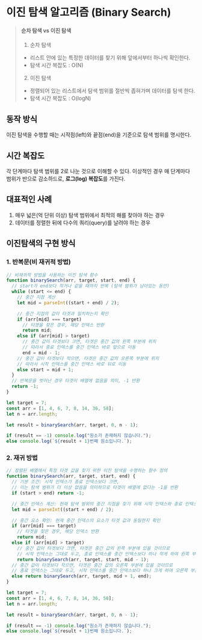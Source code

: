 # 이진 탐색 알고리즘 (Binary Search)

> #### 순차 탐색 vs 이진 탐색
>
> 1. 순차 탐색
>
> - 리스트 안에 있는 특정한 데이터를 찾기 위해 앞에서부터 하나씩 확인한다.
> - 탐색 시간 복잡도 : O(N)
>
> 2. 이진 탐색
>
> - 정렬되어 있는 리스트에서 탐색 범위를 절반씩 좁혀가며 데이터를 탐색 한다.
> - 탐색 시간 복잡도 : O(logN)

## 동작 방식

이진 탐색을 수행할 때는 시작점(left)와 끝점(end)을 기준으로 탐색 범위를 명시한다.

## 시간 복잡도

각 단계마다 탐색 범위를 2로 나눈 것으로 이해할 수 있다.
이상적인 경우 매 단계마다 범위가 반으로 감소하드로, **로그(log) 복잡도**를 가진다.

## 대표적인 사례

1. 매우 넓은(억 단위 이상) 탐색 범위에서 최적의 해를 찾아야 하는 경우
2. 데이터를 정렬한 뒤에 다수의 쿼리(query)를 날려야 하는 경우

## 이진탐색의 구현 방식

### 1. 반복문(비 재귀적 방법)

```js
// 비재귀적 방법을 사용하는 이진 탐색 함수
function binarySearch(arr, target, start, end) {
  // start가 end보다 작거나 같을 때까지 반복 (탐색 범위가 남아있는 동안)
  while (start <= end) {
    // 중간 지점 계산
    let mid = parseInt((start + end) / 2);

    // 중간 지점의 값이 타겟과 일치하는지 확인
    if (arr[mid] === target)
      // 타겟을 찾은 경우, 해당 인덱스 반환
      return mid;
    else if (arr[mid] > target)
      // 중간 값이 타겟보다 크면, 타겟은 중간 값의 왼쪽 부분에 위치
      // 따라서 종료 인덱스를 중간 인덱스 바로 앞으로 이동
      end = mid - 1;
    // 중간 값이 타겟보다 작으면, 타겟은 중간 값의 오른쪽 부분에 위치
    // 따라서 시작 인덱스를 중간 인덱스 바로 뒤로 이동
    else start = mid + 1;
  }
  // 반복문을 벗어난 경우 타겟이 배열에 없음을 의미, -1 반환
  return -1;
}

let target = 7;
const arr = [1, 4, 6, 7, 8, 14, 36, 58];
let n = arr.length;

let result = binarySearch(arr, target, 0, n - 1);

if (result == -1) console.log("원소가 존재하지 않습니다.");
else console.log(`${result + 1}번째 원소입니다.`);
```

### 2. 재귀 방법

```js
// 정렬된 배열에서 특정 타겟 값을 찾기 위한 이진 탐색을 수행하는 함수 정의
function binarySearch(arr, target, start, end) {
  // 기본 조건: 시작 인덱스가 종료 인덱스보다 크면,
  // 이는 탐색 범위가 더 이상 없음을 의미하므로 타겟이 배열에 없다는 -1을 반환
  if (start > end) return -1;

  // 중간 인덱스 계산: 현재 탐색 범위의 중간 지점을 찾기 위해 시작 인덱스와 종료 인덱스의 평균을 계산
  let mid = parseInt((start + end) / 2);

  // 중간 요소 확인: 현재 중간 인덱스의 요소가 타겟 값과 동일한지 확인
  if (arr[mid] === target)
    // 타겟을 찾은 경우, 해당 인덱스 반환
    return mid;
  else if (arr[mid] > target)
    // 중간 값이 타겟보다 크면, 타겟은 중간 값의 왼쪽 부분에 있을 것이므로
    // 시작 인덱스는 그대로 두고, 종료 인덱스를 중간 인덱스보다 하나 작게 하여 왼쪽 부분을 다시 탐색
    return binarySearch(arr, target, start, mid - 1);
  // 중간 값이 타겟보다 작으면, 타겟은 중간 값의 오른쪽 부분에 있을 것이므로
  // 종료 인덱스는 그대로 두고, 시작 인덱스를 중간 인덱스보다 하나 크게 하여 오른쪽 부분을 다시 탐색
  else return binarySearch(arr, target, mid + 1, end);
}

let target = 7;
const arr = [1, 4, 6, 7, 8, 14, 36, 58];
let n = arr.length;

let result = binarySearch(arr, target, 0, n - 1);

if (result == -1) console.log("원소가 존재하지 않습니다.");
else console.log(`${result + 1}번째 원소입니다.`);
```
